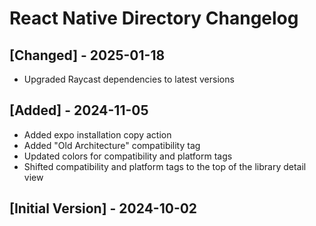 # React Native Directory Changelog

## [Changed] - 2025-01-18

- Upgraded Raycast dependencies to latest versions

## [Added] - 2024-11-05

- Added expo installation copy action
- Added "Old Architecture" compatibility tag
- Updated colors for compatibility and platform tags
- Shifted compatibility and platform tags to the top of the library detail view

## [Initial Version] - 2024-10-02
